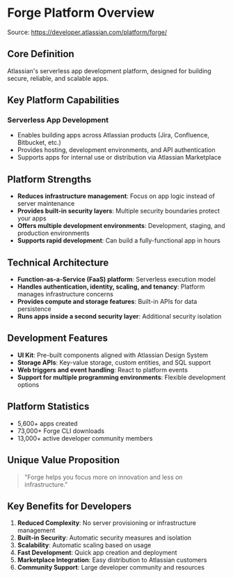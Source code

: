 # Forge Platform Overview

Source: https://developer.atlassian.com/platform/forge/

## Core Definition

Atlassian's serverless app development platform, designed for building secure, reliable, and scalable apps.

## Key Platform Capabilities

### Serverless App Development
- Enables building apps across Atlassian products (Jira, Confluence, Bitbucket, etc.)
- Provides hosting, development environments, and API authentication
- Supports apps for internal use or distribution via Atlassian Marketplace

## Platform Strengths

- **Reduces infrastructure management**: Focus on app logic instead of server maintenance
- **Provides built-in security layers**: Multiple security boundaries protect your apps
- **Offers multiple development environments**: Development, staging, and production environments
- **Supports rapid development**: Can build a fully-functional app in hours

## Technical Architecture

- **Function-as-a-Service (FaaS) platform**: Serverless execution model
- **Handles authentication, identity, scaling, and tenancy**: Platform manages infrastructure concerns
- **Provides compute and storage features**: Built-in APIs for data persistence
- **Runs apps inside a second security layer**: Additional security isolation

## Development Features

- **UI Kit**: Pre-built components aligned with Atlassian Design System
- **Storage APIs**: Key-value storage, custom entities, and SQL support
- **Web triggers and event handling**: React to platform events
- **Support for multiple programming environments**: Flexible development options

## Platform Statistics

- 5,600+ apps created
- 73,000+ Forge CLI downloads
- 13,000+ active developer community members

## Unique Value Proposition

> "Forge helps you focus more on innovation and less on infrastructure."

## Key Benefits for Developers

1. **Reduced Complexity**: No server provisioning or infrastructure management
2. **Built-in Security**: Automatic security measures and isolation
3. **Scalability**: Automatic scaling based on usage
4. **Fast Development**: Quick app creation and deployment
5. **Marketplace Integration**: Easy distribution to Atlassian customers
6. **Community Support**: Large developer community and resources